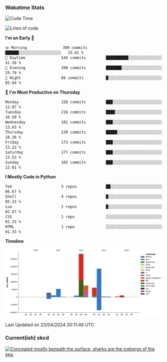 ### Wakatime Stats
<!--START_SECTION:waka-->
![Code Time](http://img.shields.io/badge/Code%20Time-2%2C508%20hrs%2046%20mins-blue)

![Lines of code](https://img.shields.io/badge/From%20Hello%20World%20I%27ve%20Written-730.2%20thousand%20lines%20of%20code-blue)

**I'm an Early 🐤** 

```text
🌞 Morning                309 commits         ██████░░░░░░░░░░░░░░░░░░░   23.61 % 
🌆 Daytime                544 commits         ██████████░░░░░░░░░░░░░░░   41.56 % 
🌃 Evening                390 commits         ███████░░░░░░░░░░░░░░░░░░   29.79 % 
🌙 Night                  66 commits          █░░░░░░░░░░░░░░░░░░░░░░░░   05.04 % 
```
📅 **I'm Most Productive on Thursday** 

```text
Monday                   158 commits         ███░░░░░░░░░░░░░░░░░░░░░░   12.07 % 
Tuesday                  216 commits         ████░░░░░░░░░░░░░░░░░░░░░   16.50 % 
Wednesday                181 commits         ███░░░░░░░░░░░░░░░░░░░░░░   13.83 % 
Thursday                 239 commits         █████░░░░░░░░░░░░░░░░░░░░   18.26 % 
Friday                   173 commits         ███░░░░░░░░░░░░░░░░░░░░░░   13.22 % 
Saturday                 177 commits         ███░░░░░░░░░░░░░░░░░░░░░░   13.52 % 
Sunday                   165 commits         ███░░░░░░░░░░░░░░░░░░░░░░   12.61 % 
```


**I Mostly Code in Python** 

```text
TeX                      5 repos             ██░░░░░░░░░░░░░░░░░░░░░░░   06.67 % 
Shell                    4 repos             █░░░░░░░░░░░░░░░░░░░░░░░░   05.33 % 
Lua                      2 repos             █░░░░░░░░░░░░░░░░░░░░░░░░   02.67 % 
CSS                      1 repo              ░░░░░░░░░░░░░░░░░░░░░░░░░   01.33 % 
HTML                     1 repo              ░░░░░░░░░░░░░░░░░░░░░░░░░   01.33 % 
```



**Timeline**

![Lines of Code chart](https://raw.githubusercontent.com/joshuajeschek/joshuajeschek/main/assets/bar_graph.png)


 Last Updated on 23/04/2024 20:11:46 UTC
<!--END_SECTION:waka-->

### Current(ish) xkcd
<a id="xkcd-a" title="Concealed mostly beneath the surface, sharks are the icebergs of the sea." href="https://www.xkcd.com" target="_blank">
        <img align="center" id="xkcd-img" src="https://imgs.xkcd.com/comics/scary_triangles.png" alt="Concealed mostly beneath the surface, sharks are the icebergs of the sea." height=300 />
</a>
